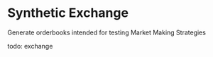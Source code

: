 # Synthetic Exchange

Generate orderbooks intended for testing Market Making Strategies

todo: exchange
